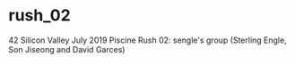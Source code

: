 # rush_02
42 Silicon Valley July 2019 Piscine Rush 02: sengle's group (Sterling Engle, Son Jiseong and David Garces)
